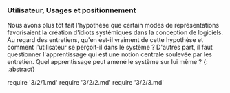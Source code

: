 ### Utilisateur, Usages et positionnement

Nous avons plus tôt fait l'hypothèse que certain modes de représentations favorisaient la création d'idiots systémiques dans la conception de logiciels. Au regard des entretiens, qu'en est-il vraiment de cette hypothèse et comment l'utilisateur se perçoit-il dans le système ? D'autres part, il faut questionner l'apprentissage qui est une notion centrale soulevée par les entretien. Quel apprentissage peut amené le système sur lui même ?
{: .abstract}

require '3/2/1.md'
require '3/2/2.md'
require '3/2/3.md'